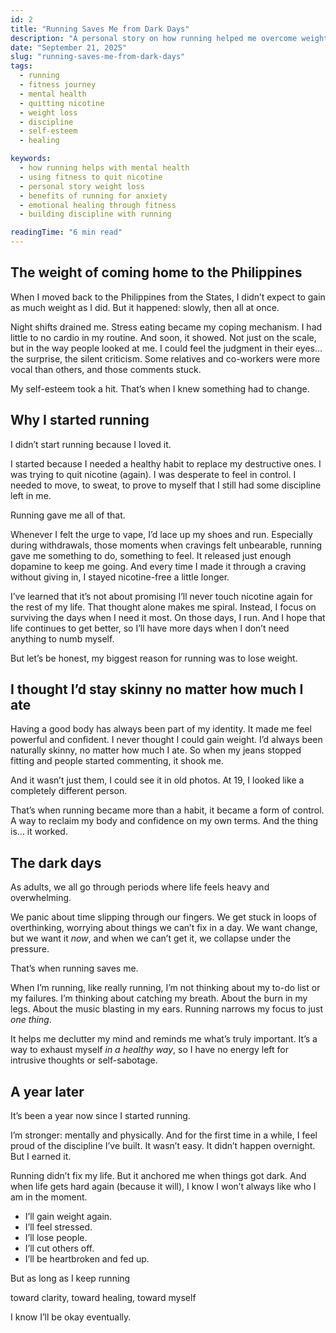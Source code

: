 ```yaml
---
id: 2
title: "Running Saves Me from Dark Days"
description: "A personal story on how running helped me overcome weight gain, stress, and dark mental health days after moving back to the Philippines."
date: "September 21, 2025"
slug: "running-saves-me-from-dark-days"
tags:
  - running
  - fitness journey
  - mental health
  - quitting nicotine
  - weight loss
  - discipline
  - self-esteem
  - healing

keywords:
  - how running helps with mental health
  - using fitness to quit nicotine
  - personal story weight loss
  - benefits of running for anxiety
  - emotional healing through fitness
  - building discipline with running

readingTime: "6 min read"
---
```


## The weight of coming home to the Philippines

When I moved back to the Philippines from the States, I didn’t expect to gain as much weight as I did. But it happened: slowly, then all at once.

Night shifts drained me. Stress eating became my coping mechanism. I had little to no cardio in my routine. And soon, it showed. Not just on the scale, but in the way people looked at me. I could feel the judgment in their eyes… the surprise, the silent criticism. Some relatives and co-workers were more vocal than others, and those comments stuck.

My self-esteem took a hit. That’s when I knew something had to change.

## Why I started running

I didn’t start running because I loved it.

I started because I needed a healthy habit to replace my destructive ones. I was trying to quit nicotine (again). I was desperate to feel in control. I needed to move, to sweat, to prove to myself that I still had some discipline left in me.

Running gave me all of that.

Whenever I felt the urge to vape, I’d lace up my shoes and run. Especially during withdrawals, those moments when cravings felt unbearable, running gave me something to do, something to feel. It released just enough dopamine to keep me going. And every time I made it through a craving without giving in, I stayed nicotine-free a little longer.

I’ve learned that it’s not about promising I’ll never touch nicotine again for the rest of my life. That thought alone makes me spiral. Instead, I focus on surviving the days when I need it most. On those days, I run. And I hope that life continues to get better, so I’ll have more days when I don’t need anything to numb myself.

But let’s be honest, my biggest reason for running was to lose weight.

## I thought I’d stay skinny no matter how much I ate

Having a good body has always been part of my identity. It made me feel powerful and confident. I never thought I could gain weight. I’d always been naturally skinny, no matter how much I ate. So when my jeans stopped fitting and people started commenting, it shook me.

And it wasn’t just them, I could see it in old photos. At 19, I looked like a completely different person.

That’s when running became more than a habit, it became a form of control. A way to reclaim my body and confidence on my own terms. And the thing is… it worked.

## The dark days

As adults, we all go through periods where life feels heavy and overwhelming.

We panic about time slipping through our fingers. We get stuck in loops of overthinking, worrying about things we can’t fix in a day. We want change, but we want it _now_, and when we can’t get it, we collapse under the pressure.

That’s when running saves me.

When I’m running, like really running, I’m not thinking about my to-do list or my failures. I’m thinking about catching my breath. About the burn in my legs. About the music blasting in my ears. Running narrows my focus to just _one thing_.

It helps me declutter my mind and reminds me what’s truly important. It’s a way to exhaust myself _in a healthy way_, so I have no energy left for intrusive thoughts or self-sabotage.

## A year later

It’s been a year now since I started running.

I’m stronger: mentally and physically. And for the first time in a while, I feel proud of the discipline I’ve built. It wasn’t easy. It didn’t happen overnight. But I earned it.

Running didn’t fix my life. But it anchored me when things got dark. And when life gets hard again (because it will), I know I won’t always like who I am in the moment.

- I’ll gain weight again.
- I’ll feel stressed.
- I’ll lose people.
- I’ll cut others off.
- I’ll be heartbroken and fed up.

But as long as I keep running

toward clarity, toward healing, toward myself

I know I’ll be okay eventually.
